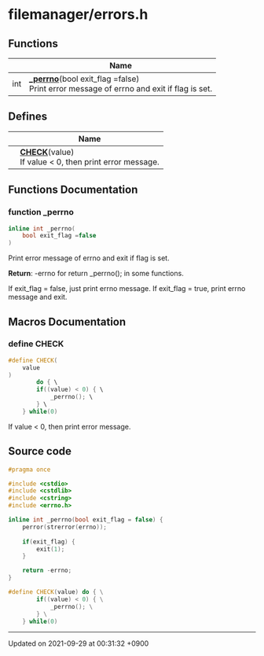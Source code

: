 

# filemanager/errors.h



## Functions

|                | Name           |
| -------------- | -------------- |
| int | **[_perrno](/Files/filemanager/errors.h#function-_perrno)**(bool exit_flag =false)<br>Print error message of errno and exit if flag is set.  |

## Defines

|                | Name           |
| -------------- | -------------- |
|  | **[CHECK](/Files/filemanager/errors.h#define-check)**(value) <br>If value < 0, then print error message.  |


## Functions Documentation

### function _perrno

```cpp
inline int _perrno(
    bool exit_flag =false
)
```

Print error message of errno and exit if flag is set. 

**Return**: -errno for return _perrno(); in some functions. 

If exit_flag = false, just print errno message. If exit_flag = true, print errno message and exit.




## Macros Documentation

### define CHECK

```cpp
#define CHECK(
    value
)
        do { \
        if((value) < 0) { \
            _perrno(); \
        } \
    } while(0)
```

If value < 0, then print error message. 

## Source code

```cpp
#pragma once

#include <cstdio>
#include <cstdlib>
#include <cstring>
#include <errno.h>

inline int _perrno(bool exit_flag = false) {
    perror(strerror(errno));
    
    if(exit_flag) {
        exit(1);
    }

    return -errno;
}

#define CHECK(value) do { \
        if((value) < 0) { \
            _perrno(); \
        } \
    } while(0)
```


-------------------------------

Updated on 2021-09-29 at 00:31:32 +0900
